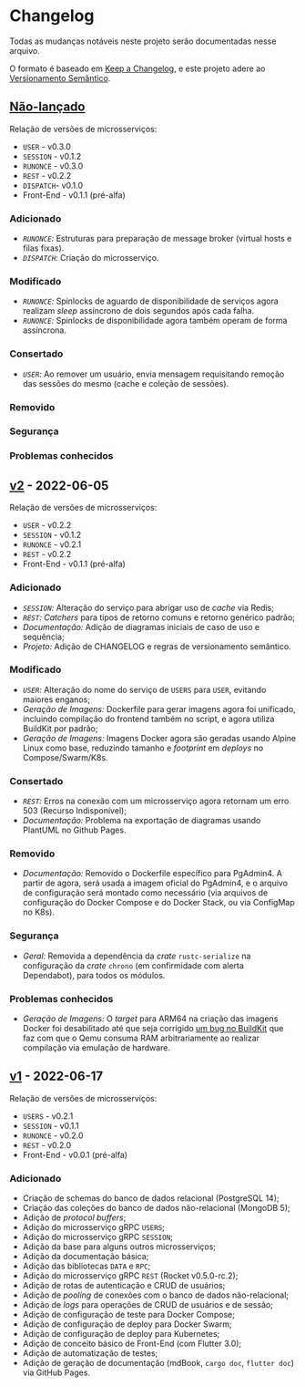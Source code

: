 # Changelog

Todas as mudanças notáveis neste projeto serão documentadas nesse arquivo.

O formato é baseado em [Keep a Changelog](https://keepachangelog.com/pt-BR/1.0.0/),
e este projeto adere ao [Versionamento Semântico](https://semver.org/spec/v2.0.0.html).

## [Não-lançado]

Relação de versões de microsserviços:

- `USER` - v0.3.0
- `SESSION` - v0.1.2
- `RUNONCE` - v0.3.0
- `REST` - v0.2.2
- `DISPATCH`- v0.1.0
- Front-End - v0.1.1 (pré-alfa)

### Adicionado

- *`RUNONCE`:* Estruturas para preparação de message broker (virtual hosts e filas
  fixas).
- *`DISPATCH`:* Criação do microsserviço.

### Modificado

- *`RUNONCE`:* Spinlocks de aguardo de disponibilidade de serviços agora realizam
  _sleep_ assíncrono de dois segundos após cada falha.
- *`RUNONCE`:* Spinlocks de disponibilidade agora também operam de forma assíncrona.

### Consertado

- *`USER`:* Ao remover um usuário, envia mensagem requisitando remoção das sessões
  do mesmo (cache e coleção de sessões).

### Removido
### Segurança
### Problemas conhecidos


## [v2] - 2022-06-05


Relação de versões de microsserviços:

- `USER` - v0.2.2
- `SESSION` - v0.1.2
- `RUNONCE` - v0.2.1
- `REST` - v0.2.2
- Front-End - v0.1.1 (pré-alfa)

### Adicionado

- *`SESSION`:* Alteração do serviço para abrigar uso de _cache_ via Redis;
- *`REST`:* _Catchers_ para tipos de retorno comuns e retorno genérico padrão;
- *Documentação:* Adição de diagramas iniciais de caso de uso e sequência;
- *Projeto:* Adição de CHANGELOG e regras de versionamento semântico.

### Modificado

- *`USER`:* Alteração do nome do serviço de `USERS` para `USER`, evitando
  maiores enganos;
- *Geração de Imagens:* Dockerfile para gerar imagens agora foi unificado,
  incluindo compilação do frontend também no script, e agora utiliza
  BuildKit por padrão;
- *Geração de Imagens:* Imagens Docker agora são geradas usando Alpine Linux
  como base, reduzindo tamanho e _footprint_ em _deploys_ no Compose/Swarm/K8s.

### Consertado

- *`REST`:* Erros na conexão com um microsserviço agora retornam um erro 503
  (Recurso Indisponível);
- *Documentação:* Problema na exportação de diagramas usando PlantUML no Github
  Pages.

### Removido

- *Documentação:* Removido o Dockerfile específico para PgAdmin4. A partir de
  agora, será usada a imagem oficial do PgAdmin4, e o arquivo de configuração
  será montado como necessário (via arquivos de configuração do Docker Compose
  e do Docker Stack, ou via ConfigMap no K8s).

### Segurança

- *Geral:* Removida a dependência da _crate_ `rustc-serialize` na configuração
  da _crate_ `chrono` (em confirmidade com alerta Dependabot), para todos os
  módulos.

### Problemas conhecidos

- *Geração de Imagens:* O _target_ para ARM64 na criação das imagens Docker foi
  desabilitado até que seja corrigido
  [um bug no BuildKit](https://github.com/docker/build-push-action/issues/621)
  que faz com que o Qemu consuma RAM arbitrariamente ao realizar compilação
  via emulação de hardware.


## [v1] - 2022-06-17

Relação de versões de microsserviços:

- `USERS` - v0.2.1
- `SESSION` - v0.1.1
- `RUNONCE` - v0.2.0
- `REST` - v0.2.0
- Front-End - v0.0.1 (pré-alfa)

### Adicionado

- Criação de schemas do banco de dados relacional (PostgreSQL 14);
- Criação das coleções do banco de dados não-relacional (MongoDB 5);
- Adição de _protocol buffers_;
- Adição do microsserviço gRPC `USERS`;
- Adição do microsserviço gRPC `SESSION`;
- Adição da base para alguns outros microsserviços;
- Adição da documentação básica;
- Adição das bibliotecas `DATA` e `RPC`;
- Adição do microsserviço gRPC `REST` (Rocket v0.5.0-rc.2);
- Adição de rotas de autenticação e CRUD de usuários;
- Adição de _pooling_ de conexões com o banco de dados não-relacional;
- Adição de _logs_ para operações de CRUD de usuários e de sessão;
- Adição de configuração de teste para Docker Compose;
- Adição de configuração de deploy para Docker Swarm;
- Adição de configuração de deploy para Kubernetes;
- Adição de conceito básico de Front-End (com Flutter 3.0);
- Adição de automatização de testes;
- Adição de geração de documentação (mdBook, `cargo doc`, `flutter doc`)
  via GitHub Pages.


[Não-lançado]: https://github.com/luksamuk/minerva-system/compare/v2...HEAD
[v2]: https://github.com/luksamuk/minerva-system/releases/tag/v2
[v1]: https://github.com/luksamuk/minerva-system/releases/tag/v1

<!-- ==== Exemplo ==== -->
<!-- ## [v1] - 20XX-XX-XX -->
<!-- ### Adicionado -->
<!-- ### Modificado -->
<!-- ### Consertado -->
<!-- ### Removido -->
<!-- ### Segurança  -->
<!-- ### Problemas conhecidos  -->
